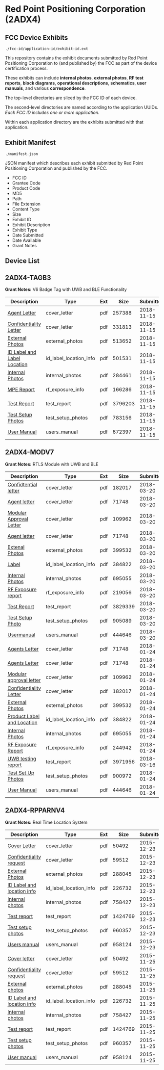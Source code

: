 # Red Point Positioning Corporation (2ADX4)
## FCC Device Exhibits

```
./fcc-id/application-id/exhibit-id.ext
```

This repository contains the exhibit documents submitted by Red Point Positioning Corporation to (and published by) the FCC as part of the device certification process.

These exhibits can include **internal photos**, **external photos**, **RF test reports**, **block diagrams**, **operational descriptions**, **schematics**, **user manuals**, and various **correspondence**.

The top-level directories are sliced by the FCC ID of each device.

The second-level directories are named according to the application UUIDs. *Each FCC ID includes one or more application.*

Within each application directory are the exhibits submitted with that application. 

## Exhibit Manifest

```
./manifest.json
```

JSON manifest which describes each exhibit submitted by Red Point Positioning Corporation and published by the FCC.

- FCC ID
- Grantee Code
- Product Code
- MD5
- Path
- File Extension
- Content Type
- Size
- Exhibit ID
- Exhibit Description
- Exhibit Type
- Date Submitted
- Date Available
- Grant Notes

## Device List
## 2ADX4-TAGB3
**Grant Notes:** V6 Badge Tag with UWB and BLE Functionality

| Description | Type | Ext | Size | Submitted | Available |
| ----------- | ---- | --- | ---- | --------- | --------- |
| [Agent Letter](2ADX4-TAGB3/7a8d0e4fe6b344b6f00cb6bb9eb8c5bd/4073964.pdf) | cover_letter | pdf | 257388 | 2018-11-15 | 2018-11-27 |
| [Confidentiality Letter](2ADX4-TAGB3/7a8d0e4fe6b344b6f00cb6bb9eb8c5bd/4073965.pdf) | cover_letter | pdf | 331813 | 2018-11-15 | 2018-11-27 |
| [External Photos](2ADX4-TAGB3/7a8d0e4fe6b344b6f00cb6bb9eb8c5bd/4073960.pdf) | external_photos | pdf | 513652 | 2018-11-15 | 2018-11-27 |
| [ID Label and Label Location](2ADX4-TAGB3/7a8d0e4fe6b344b6f00cb6bb9eb8c5bd/4073959.pdf) | id_label_location_info | pdf | 501531 | 2018-11-15 | 2018-11-27 |
| [Internal Photos](2ADX4-TAGB3/7a8d0e4fe6b344b6f00cb6bb9eb8c5bd/4073958.pdf) | internal_photos | pdf | 284461 | 2018-11-15 | 2019-05-15 |
| [MPE Report](2ADX4-TAGB3/7a8d0e4fe6b344b6f00cb6bb9eb8c5bd/4073963.pdf) | rf_exposure_info | pdf | 166286 | 2018-11-15 | 2018-11-27 |
| [Test Report](2ADX4-TAGB3/7a8d0e4fe6b344b6f00cb6bb9eb8c5bd/4073961.pdf) | test_report | pdf | 3796203 | 2018-11-15 | 2018-11-27 |
| [Test Setup Photos](2ADX4-TAGB3/7a8d0e4fe6b344b6f00cb6bb9eb8c5bd/4073957.pdf) | test_setup_photos | pdf | 783156 | 2018-11-15 | 2019-05-15 |
| [User Manual](2ADX4-TAGB3/7a8d0e4fe6b344b6f00cb6bb9eb8c5bd/4073962.pdf) | users_manual | pdf | 672397 | 2018-11-15 | 2018-11-27 |
## 2ADX4-MODV7
**Grant Notes:** RTLS Module with UWB and BLE

| Description | Type | Ext | Size | Submitted | Available |
| ----------- | ---- | --- | ---- | --------- | --------- |
| [Confidtential letter](2ADX4-MODV7/eb99f701a9abb71a1ee831cd80177612/3726147.pdf) | cover_letter | pdf | 182017 | 2018-03-20 | 2018-03-20 |
| [Agent letter](2ADX4-MODV7/eb99f701a9abb71a1ee831cd80177612/3726144.pdf) | cover_letter | pdf | 71748 | 2018-03-20 | 2018-03-20 |
| [Modular Approval Letter](2ADX4-MODV7/eb99f701a9abb71a1ee831cd80177612/3726146.pdf) | cover_letter | pdf | 109962 | 2018-03-20 | 2018-03-20 |
| [Agent letter](2ADX4-MODV7/eb99f701a9abb71a1ee831cd80177612/3726144.pdf) | cover_letter | pdf | 71748 | 2018-03-20 | 2018-03-20 |
| [Extenal Photos](2ADX4-MODV7/eb99f701a9abb71a1ee831cd80177612/3726118.pdf) | external_photos | pdf | 399532 | 2018-03-20 | 2018-09-10 |
| [Label](2ADX4-MODV7/eb99f701a9abb71a1ee831cd80177612/3726117.pdf) | id_label_location_info | pdf | 384822 | 2018-03-20 | 2018-03-20 |
| [Internal Photos](2ADX4-MODV7/eb99f701a9abb71a1ee831cd80177612/3726125.pdf) | internal_photos | pdf | 695055 | 2018-03-20 | 2018-09-10 |
| [RF Exposure report](2ADX4-MODV7/eb99f701a9abb71a1ee831cd80177612/3788855.pdf) | rf_exposure_info | pdf | 219056 | 2018-03-20 | 2018-03-20 |
| [Test Report](2ADX4-MODV7/eb99f701a9abb71a1ee831cd80177612/3788851.pdf) | test_report | pdf | 3829339 | 2018-03-20 | 2018-03-20 |
| [Test Setup Photo](2ADX4-MODV7/eb99f701a9abb71a1ee831cd80177612/3788852.pdf) | test_setup_photos | pdf | 905089 | 2018-03-20 | 2018-09-10 |
| [Usermanual](2ADX4-MODV7/eb99f701a9abb71a1ee831cd80177612/3726124.pdf) | users_manual | pdf | 444646 | 2018-03-20 | 2018-09-10 |
| [Agents Letter](2ADX4-MODV7/03c96d05fda9dd6a28a0d68b7d7eb7e8/3726144.pdf) | cover_letter | pdf | 71748 | 2018-01-24 | 2018-03-20 |
| [Agents Letter](2ADX4-MODV7/03c96d05fda9dd6a28a0d68b7d7eb7e8/3726144.pdf) | cover_letter | pdf | 71748 | 2018-01-24 | 2018-03-20 |
| [Modular approval letter](2ADX4-MODV7/03c96d05fda9dd6a28a0d68b7d7eb7e8/3726146.pdf) | cover_letter | pdf | 109962 | 2018-01-24 | 2018-03-20 |
| [Confidentiality Letter](2ADX4-MODV7/03c96d05fda9dd6a28a0d68b7d7eb7e8/3726147.pdf) | cover_letter | pdf | 182017 | 2018-01-24 | 2018-03-20 |
| [External Photos](2ADX4-MODV7/03c96d05fda9dd6a28a0d68b7d7eb7e8/3726118.pdf) | external_photos | pdf | 399532 | 2018-01-24 | 2018-09-10 |
| [Product Label and Location](2ADX4-MODV7/03c96d05fda9dd6a28a0d68b7d7eb7e8/3726117.pdf) | id_label_location_info | pdf | 384822 | 2018-01-24 | 2018-03-20 |
| [Internal Photos](2ADX4-MODV7/03c96d05fda9dd6a28a0d68b7d7eb7e8/3726125.pdf) | internal_photos | pdf | 695055 | 2018-01-24 | 2018-09-10 |
| [RF Exposure Report](2ADX4-MODV7/03c96d05fda9dd6a28a0d68b7d7eb7e8/3726127.pdf) | rf_exposure_info | pdf | 244942 | 2018-01-24 | 2018-03-20 |
| [UWB testing report](2ADX4-MODV7/03c96d05fda9dd6a28a0d68b7d7eb7e8/3784878.pdf) | test_report | pdf | 3971956 | 2018-03-16 | 2018-03-20 |
| [Test Set Up Photos](2ADX4-MODV7/03c96d05fda9dd6a28a0d68b7d7eb7e8/3726123.pdf) | test_setup_photos | pdf | 900972 | 2018-01-24 | 2018-09-10 |
| [User Manual](2ADX4-MODV7/03c96d05fda9dd6a28a0d68b7d7eb7e8/3726124.pdf) | users_manual | pdf | 444646 | 2018-01-24 | 2018-09-10 |
## 2ADX4-RPPARNV4
**Grant Notes:** Real Time Location System

| Description | Type | Ext | Size | Submitted | Available |
| ----------- | ---- | --- | ---- | --------- | --------- |
| [Cover Letter](2ADX4-RPPARNV4/39d7979f8ffb3f2711ae05b642483b7d/2822558.pdf) | cover_letter | pdf | 50492 | 2015-12-23 | 2015-12-23 |
| [Confidentiality request](2ADX4-RPPARNV4/39d7979f8ffb3f2711ae05b642483b7d/2822559.pdf) | cover_letter | pdf | 59512 | 2015-12-23 | 2015-12-23 |
| [External Photos](2ADX4-RPPARNV4/39d7979f8ffb3f2711ae05b642483b7d/2822560.pdf) | external_photos | pdf | 288045 | 2015-12-23 | 2016-02-06 |
| [ID Label and location info](2ADX4-RPPARNV4/39d7979f8ffb3f2711ae05b642483b7d/2822565.pdf) | id_label_location_info | pdf | 226732 | 2015-12-23 | 2015-12-23 |
| [Internal photos](2ADX4-RPPARNV4/39d7979f8ffb3f2711ae05b642483b7d/2822561.pdf) | internal_photos | pdf | 758427 | 2015-12-23 | 2016-02-06 |
| [Test report](2ADX4-RPPARNV4/39d7979f8ffb3f2711ae05b642483b7d/2822564.pdf) | test_report | pdf | 1424769 | 2015-12-23 | 2015-12-23 |
| [Test setup photos](2ADX4-RPPARNV4/39d7979f8ffb3f2711ae05b642483b7d/2822563.pdf) | test_setup_photos | pdf | 960357 | 2015-12-23 | 2016-02-06 |
| [Users manual](2ADX4-RPPARNV4/39d7979f8ffb3f2711ae05b642483b7d/2822562.pdf) | users_manual | pdf | 958124 | 2015-12-23 | 2016-02-06 |
| [Cover letter](2ADX4-RPPARNV4/91800dca61e080b817ee725e89835a90/2822558.pdf) | cover_letter | pdf | 50492 | 2015-11-25 | 2015-12-23 |
| [Confidentiality request](2ADX4-RPPARNV4/91800dca61e080b817ee725e89835a90/2822559.pdf) | cover_letter | pdf | 59512 | 2015-11-25 | 2015-12-23 |
| [External photos](2ADX4-RPPARNV4/91800dca61e080b817ee725e89835a90/2822560.pdf) | external_photos | pdf | 288045 | 2015-11-25 | 2016-02-06 |
| [ID Label and location info](2ADX4-RPPARNV4/91800dca61e080b817ee725e89835a90/2822565.pdf) | id_label_location_info | pdf | 226732 | 2015-11-25 | 2015-12-23 |
| [Internal photos](2ADX4-RPPARNV4/91800dca61e080b817ee725e89835a90/2822561.pdf) | internal_photos | pdf | 758427 | 2015-11-25 | 2016-02-06 |
| [Test report](2ADX4-RPPARNV4/91800dca61e080b817ee725e89835a90/2822564.pdf) | test_report | pdf | 1424769 | 2015-11-25 | 2015-12-23 |
| [Test setup photos](2ADX4-RPPARNV4/91800dca61e080b817ee725e89835a90/2822563.pdf) | test_setup_photos | pdf | 960357 | 2015-11-25 | 2016-02-06 |
| [User manual](2ADX4-RPPARNV4/91800dca61e080b817ee725e89835a90/2822562.pdf) | users_manual | pdf | 958124 | 2015-11-25 | 2016-02-06 |
